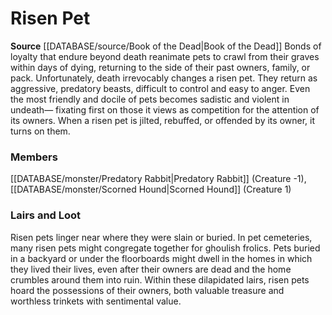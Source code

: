 ﻿---
creature_family: Risen Pet
id: '309'
name: Risen Pet
rarity: Common
rus_type_level: null
source: '[[DATABASE/source/Book of the Dead|Book of the Dead]]'
trait: null
type: Creature Family

---
# Risen Pet

**Source** [[DATABASE/source/Book of the Dead|Book of the Dead]]
Bonds of loyalty that endure beyond death reanimate pets to crawl from their graves within days of dying, returning to the side of their past owners, family, or pack. Unfortunately, death irrevocably changes a risen pet. They return as aggressive, predatory beasts, difficult to control and easy to anger. Even the most friendly and docile of pets becomes sadistic and violent in undeath— fixating first on those it views as competition for the attention of its owners. When a risen pet is jilted, rebuffed, or offended by its owner, it turns on them.

### Members

[[DATABASE/monster/Predatory Rabbit|Predatory Rabbit]] (Creature -1), [[DATABASE/monster/Scorned Hound|Scorned Hound]] (Creature 1)

###  Lairs and Loot

Risen pets linger near where they were slain or buried. In pet cemeteries, many risen pets might congregate together for ghoulish frolics. Pets buried in a backyard or under the floorboards might dwell in the homes in which they lived their lives, even after their owners are dead and the home crumbles around them into ruin. Within these dilapidated lairs, risen pets hoard the possessions of their owners, both valuable treasure and worthless trinkets with sentimental value.